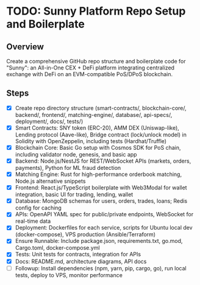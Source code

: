# TODO: Sunny Platform Repo Setup and Boilerplate

## Overview
Create a comprehensive GitHub repo structure and boilerplate code for "Sunny": an All-in-One CEX + DeFi platform integrating centralized exchange with DeFi on an EVM-compatible PoS/DPoS blockchain.

## Steps
- [x] Create repo directory structure (smart-contracts/, blockchain-core/, backend/, frontend/, matching-engine/, database/, api-specs/, deployment/, docs/, tests/)
- [x] Smart Contracts: SNY token (ERC-20), AMM DEX (Uniswap-like), Lending protocol (Aave-like), Bridge contract (lock/unlock model) in Solidity with OpenZeppelin, including tests (Hardhat/Truffle)
- [x] Blockchain Core: Basic Go setup with Cosmos SDK for PoS chain, including validator node, genesis, and basic app
- [x] Backend: Node.js/NestJS for REST/WebSocket APIs (markets, orders, payments), Python for ML fraud detection
- [x] Matching Engine: Rust for high-performance orderbook matching, Node.js alternative snippets
- [x] Frontend: React.js/TypeScript boilerplate with Web3Modal for wallet integration, basic UI for trading, lending, wallet
- [x] Database: MongoDB schemas for users, orders, trades, loans; Redis config for caching
- [x] APIs: OpenAPI YAML spec for public/private endpoints, WebSocket for real-time data
- [x] Deployment: Dockerfiles for each service, scripts for Ubuntu local dev (docker-compose), VPS production (Ansible/Terraform)
- [x] Ensure Runnable: Include package.json, requirements.txt, go.mod, Cargo.toml, docker-compose.yml
- [x] Tests: Unit tests for contracts, integration for APIs
- [x] Docs: README.md, architecture diagrams, API docs
- [ ] Followup: Install dependencies (npm, yarn, pip, cargo, go), run local tests, deploy to VPS, monitor performance
